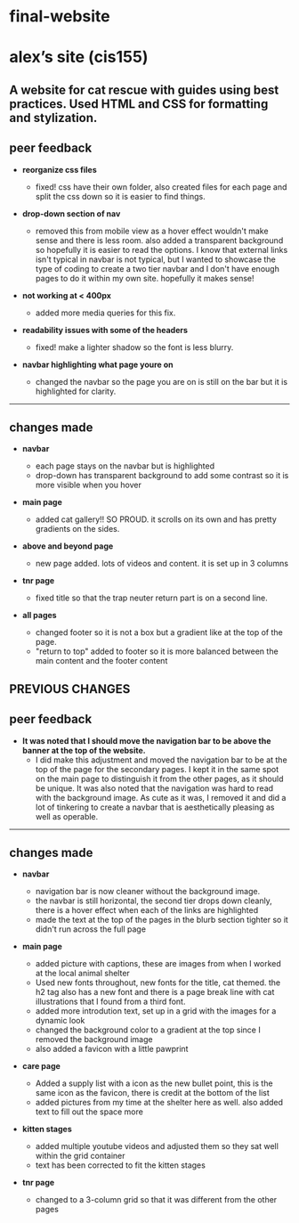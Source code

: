 # final-website
# alex’s site (cis155)

A website for cat rescue with guides using best practices. Used HTML and CSS for formatting and stylization. 
---
## peer feedback

- **reorganize css files**
  - fixed! css have their own folder, also created files for each page and split the css down so it is easier to find things.

- **drop-down section of nav**
  - removed this from mobile view as a hover effect wouldn't make sense and there is less room. also added a transparent background so hopefully it is easier to read the options. I know that external links isn't typical in  navbar is not typical, but I wanted to showcase the type of coding to create a two tier navbar and I don't have enough pages to do it within my own site. hopefully it makes sense!

- **not working at < 400px**
  - added more media queries for this fix.

- **readability issues with some of the headers**
  - fixed! make a lighter shadow so the font is less blurry.

- **navbar highlighting what page youre on**
  - changed the navbar so the page you are on is still on the bar but it is highlighted for clarity.

---

## changes made

- **navbar**
  - each page stays on the navbar but is highlighted
  - drop-down has transparent background to add some contrast so it is more visible when you hover

- **main page**
  - added cat gallery!! SO PROUD. it scrolls on its own and has pretty gradients on the sides.

- **above and beyond page**
  - new page added. lots of videos and content. it is set up in 3 columns

- **tnr page**
  - fixed title so that the trap neuter return part is on a second line.
 
- **all pages**
  - changed footer so it is not a box but a gradient like at the top of the page.
  - "return to top" added to footer so it is more balanced between the main content and the footer content

## PREVIOUS CHANGES

## peer feedback

- **It was noted that I should move the navigation bar to be above the banner at the top of the website.** 
  - I did make this adjustment and moved the navigation bar to be at the top of the page for the secondary pages. I kept it in the same spot on the main page to distinguish it from the other pages, as it should be unique. It was also noted that the navigation was hard to read with the background image. As cute as it was, I removed it and did a lot of tinkering to create a navbar that is aesthetically pleasing as well as operable. 

---

## changes made

- **navbar**
  - navigation bar is now cleaner without the background image.
  - the navbar is still horizontal, the second tier drops down cleanly, there is a hover effect when each of the links are highlighted
  - made the text at the top of the pages in the blurb section tighter so it didn't run across the full page

- **main page**
  - added picture with captions, these are images from when I worked at the local animal shelter
  - Used new fonts throughout, new fonts for the title, cat themed. the h2 tag also has a new font and there is a page break line with cat illustrations that I found from a third font.
  - added more introdution text, set up in a grid with the images for a dynamic look
  - changed the background color to a gradient at the top since I removed the background image
  - also added a favicon with a little pawprint

- **care page**
  - Added a supply list with a icon as the new bullet point, this is the same icon as the favicon, there is credit at the bottom of the list
  - added pictures from my time at the shelter here as well. also added text to fill out the space more

- **kitten stages**
  - added multiple youtube videos and adjusted them so they sat well within the grid container
  - text has been corrected to fit the kitten stages

- **tnr page**
  - changed to a 3-column grid so that it was different from the other pages